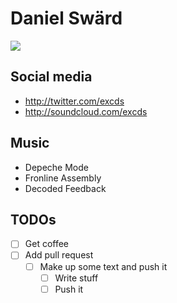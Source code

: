 # Daniel Swärd

![](https://github.com/excds.png)

## Social media
- http://twitter.com/excds
- http://soundcloud.com/excds

## Music
- Depeche Mode
- Fronline Assembly
- Decoded Feedback

## TODOs
- [ ] Get coffee
- [ ] Add pull request
  - [ ] Make up some text and push it
    - [ ] Write stuff
    - [ ] Push it
